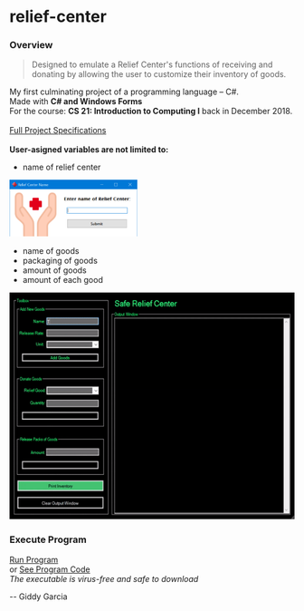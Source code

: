 # relief-center  

### Overview   
>Designed to emulate a Relief Center's functions of receiving and donating by allowing the user to customize their inventory of goods.

My first culminating project of a programming language – C#.\
Made with **C# and Windows Forms**\
For the course: **CS 21: Introduction to Computing I** back in December 2018.\
<br/>
[Full Project Specifications](CS21a-Final-Project-Specifications.pdf)
<br/><br/>
**User-asigned variables are not limited to:**
* name of relief center

<img src="captures/enter-name.PNG" height="100">

* name of goods
* packaging of goods   
* amount of goods  
* amount of each good   

<img src="captures/new-good.gif" height="400">


### Execute Program  
[Run Program](ReliefCenter.exe)   
or [See Program Code](GarciaFinalProj.sln)  
*The executable is virus-free and safe to download*

-- Giddy Garcia
